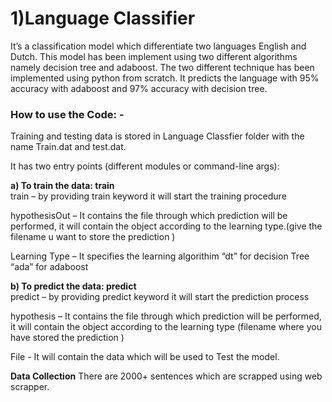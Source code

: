  # 1)Language Classifier<br/>
It’s a classification model which differentiate two languages English and Dutch. This model has been implement using two different algorithms namely decision tree and adaboost. The two different technique has been implemented using python from scratch. It predicts the language with 95% accuracy with adaboost and 97% accuracy with decision tree.

### How to use the Code: -
Training and testing data is stored in Language Classfier folder with the name Train.dat and test.dat.

It has two entry points (different modules or command-line args):  

**a) To train the data: train <examples> <hypothesisOut> <learning-type>**  
train – by providing train keyword it will start the training procedure

hypothesisOut – It contains the file through which prediction will be performed, it will contain the object
according to the learning type.(give the filename u want to store the prediction )

Learning Type – It specifies the learning algorithim “dt” for decision Tree “ada” for adaboost
 
**b) To predict the data: predict <hypothesis> <file>**  
predict – by providing predict keyword it will start the prediction process
 
hypothesis – It contains the file through which prediction will be performed, it will contain the object
according to the learning type (filename where you have stored the prediction )

File - It will contain the data which will be used to Test the model.

**Data Collection**
There are 2000+ sentences which are scrapped using web scrapper.

